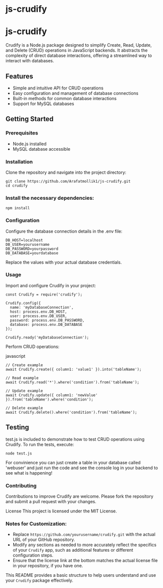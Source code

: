 # js-crudify
# js-crudify

Crudify is a Node.js package designed to simplify Create, Read, Update, and Delete (CRUD) operations in JavaScript backends. It abstracts the complexity of direct database interactions, offering a streamlined way to interact with databases.

## Features

- Simple and intuitive API for CRUD operations
- Easy configuration and management of database connections
- Built-in methods for common database interactions
- Support for MySQL databases

## Getting Started

### Prerequisites

- Node.js installed
- MySQL database accessible

### Installation

Clone the repository and navigate into the project directory:

```
git clone https://github.com/Arafatmollik1/js-crudify.git
cd crudify
```

### Install the necessary dependencies:
```
npm install
```

### Configuration
Configure the database connection details in the .env file:
```
DB_HOST=localhost
DB_USER=yourusername
DB_PASSWORD=yourpassword
DB_DATABASE=yourdatabase
```
Replace the values with your actual database credentials.

### Usage
Import and configure Crudify in your project:

```
const Crudify = require('crudify');

Crudify.config({
  name: 'myDatabaseConnection',
  host: process.env.DB_HOST,
  user: process.env.DB_USER,
  password: process.env.DB_PASSWORD,
  database: process.env.DB_DATABASE
});

Crudify.ready('myDatabaseConnection');
```

Perform CRUD operations:

javascript
```
// Create example
await Crudify.create({ column1: 'value1' }).into('tableName');

// Read example
await Crudify.read('*').where('condition').from('tableName');

// Update example
await Crudify.update({ column1: 'newValue' }).from('tableName').where('condition');

// Delete example
await Crudify.delete().where('condition').from('tableName');
```

## Testing
test.js is included to demonstrate how to test CRUD operations using Crudify. To run the tests, execute:

```
node test.js
```
For convinience you can just create a table in your database called 'webuser' and just run the code and see the console log in your backend to see what is happening!

### Contributing
Contributions to improve Crudify are welcome. Please fork the repository and submit a pull request with your changes.

License
This project is licensed under the MIT License.


### Notes for Customization:

- Replace `https://github.com/yourusername/crudify.git` with the actual URL of your GitHub repository.
- Modify any sections as needed to more accurately reflect the specifics of your `Crudify` app, such as additional features or different configuration steps.
- Ensure that the license link at the bottom matches the actual license file in your repository, if you have one.

This README provides a basic structure to help users understand and use your `Crudify` package effectively.




